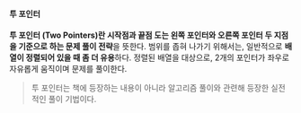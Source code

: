 #### 투 포인터
**투 포인터 (Two Pointers)란 시작점과 끝점 도는 왼쪽 포인터와 오른쪽 포인터 두 지점을 기준으로 하는 문제 풀이 전략**을 뜻한다. 범위를 좁혀 나가기 위해서는, 일반적으로 **배열이 정렬되어 있을 때 좀 더 유용**하다. 정렬된 배열을 대상으로, 2개의 포인터가 좌우로 자유롭게 움직이며 문제를 풀이한다.
> 투 포인터는 책에 등장하는 내용이 아니라 알고리즘 풀이와 관련해 등장한 실전적인 풀이 기법이다.
